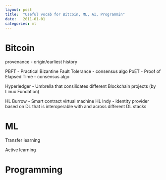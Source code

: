```yaml
---
layout: post
title:  "Useful vocab for Bitcoin, ML, AI, Programmin"
date:   2011-01-01
categories: ml
---
```


# Bitcoin

provenance - origin/earliest history

PBFT - Practical Bizantine Fault Tolerance - consensus algo
PoET - Proof of Elapsed Time - consensus algo

Hyperledger - Umbrella that consilidates different Blockchain projects (by Linux Fundation)

HL Burrow - Smart contract virtual machine
HL Indy - identity provider based on DL that is interoperable with and across different DL stacks


# ML

Transfer learning

Active learning

# Programming
